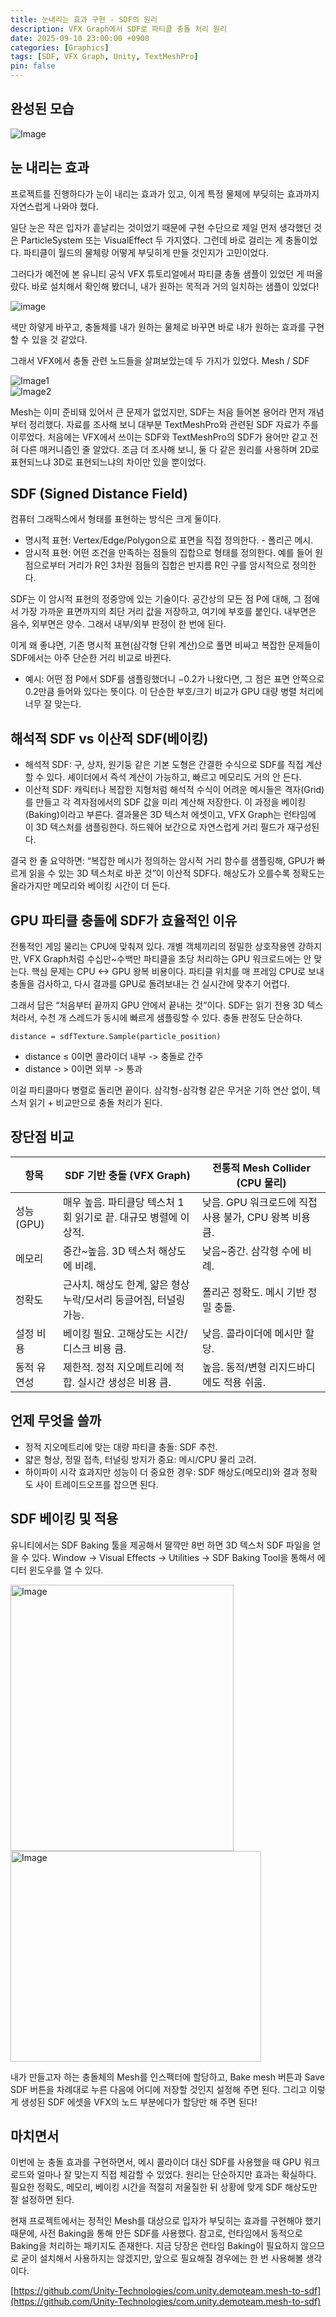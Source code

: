 ```yaml
---
title: 눈내리는 효과 구현 - SDF의 원리
description: VFX Graph에서 SDF로 파티클 충돌 처리 원리
date: 2025-09-10 23:00:00 +0900
categories: [Graphics]
tags: [SDF, VFX Graph, Unity, TextMeshPro]
pin: false
---
```


## 완성된 모습

![Image](https://github.com/user-attachments/assets/0edc317b-db5a-4453-97d2-2468ae8570d8)

## 눈 내리는 효과

프로젝트를 진행하다가 눈이 내리는 효과가 있고, 이게 특정 물체에 부딪히는 효과까지 자연스럽게 나와야 했다.

일단 눈은 작은 입자가 흩날리는 것이었기 때문에 구현 수단으로 제일 먼저 생각했던 것은 ParticleSystem 또는 VisualEffect 두 가지였다.
그런데 바로 걸리는 게 충돌이었다. 파티클이 월드의 물체랑 어떻게 부딪히게 만들 것인지가 고민이었다. 

그러다가 예전에 본 유니티 공식 VFX 튜토리얼에서 파티클 충돌 샘플이 있었던 게 떠올랐다. 바로 설치해서 확인해 봤더니, 내가 원하는 목적과 거의 일치하는 샘플이 있었다!

![image](https://github.com/user-attachments/assets/c4d4b6e2-a7ee-4d19-a3d2-5641792e3909)

색만 하얗게 바꾸고, 충돌체를 내가 원하는 물체로 바꾸면 바로 내가 원하는 효과를 구현할 수 있을 것 같았다.

그래서 VFX에서 충돌 관련 노드들을 살펴보았는데 두 가지가 있었다. Mesh / SDF

<img src="https://github.com/user-attachments/assets/0b7d6bb7-2497-4073-84aa-a1ae3fb299a5" alt="Image1">
<br>
<img src="https://github.com/user-attachments/assets/b8d691f0-56d6-4468-9159-cd55934f6e59" alt="Image2">

Mesh는 이미 준비돼 있어서 큰 문제가 없었지만, SDF는 처음 들어본 용어라 먼저 개념부터 정리했다.
자료를 조사해 보니 대부분 TextMeshPro와 관련된 SDF 자료가 주를 이루었다. 처음에는 VFX에서 쓰이는 SDF와 TextMeshPro의 SDF가 용어만 같고 전혀 다른 매커니즘인 줄 알았다. 조금 더 조사해 보니, 둘 다 같은 원리를 사용하며 2D로 표현되느냐 3D로 표현되느냐의 차이만 있을 뿐이었다.

## SDF (Signed Distance Field)

컴퓨터 그래픽스에서 형태를 표현하는 방식은 크게 둘이다.
- 명시적 표현: Vertex/Edge/Polygon으로 표면을 직접 정의한다. - 폴리곤 메시.
- 암시적 표현: 어떤 조건을 만족하는 점들의 집합으로 형태를 정의한다. 예를 들어 원점으로부터 거리가 R인 3차원 점들의 집합은 반지름 R인 구를 암시적으로 정의한다.

SDF는 이 암시적 표현의 정중앙에 있는 기술이다. 공간상의 모든 점 P에 대해, 그 점에서 가장 가까운 표면까지의 최단 거리 값을 저장하고, 여기에 부호를 붙인다. 내부면은 음수, 외부면은 양수. 그래서 내부/외부 판정이 한 번에 된다.

이게 왜 좋냐면, 기존 명시적 표현(삼각형 단위 계산)으로 풀면 비싸고 복잡한 문제들이 SDF에서는 아주 단순한 거리 비교로 바뀐다.

- 예시: 어떤 점 P에서 SDF를 샘플링했더니 −0.2가 나왔다면, 그 점은 표면 안쪽으로 0.2만큼 들어와 있다는 뜻이다. 이 단순한 부호/크기 비교가 GPU 대량 병렬 처리에 너무 잘 맞는다.

## 해석적 SDF vs 이산적 SDF(베이킹)

- 해석적 SDF: 구, 상자, 원기둥 같은 기본 도형은 간결한 수식으로 SDF를 직접 계산할 수 있다. 셰이더에서 즉석 계산이 가능하고, 빠르고 메모리도 거의 안 든다.
- 이산적 SDF: 캐릭터나 복잡한 지형처럼 해석적 수식이 어려운 메시들은 격자(Grid)를 만들고 각 격자점에서의 SDF 값을 미리 계산해 저장한다. 이 과정을 베이킹(Baking)이라고 부른다. 결과물은 3D 텍스처 에셋이고, VFX Graph는 런타임에 이 3D 텍스처를 샘플링한다. 하드웨어 보간으로 자연스럽게 거리 필드가 재구성된다.

결국 한 줄 요약하면: “복잡한 메시가 정의하는 암시적 거리 함수를 샘플링해, GPU가 빠르게 읽을 수 있는 3D 텍스처로 바꾼 것”이 이산적 SDF다. 해상도가 오를수록 정확도는 올라가지만 메모리와 베이킹 시간이 더 든다.

## GPU 파티클 충돌에 SDF가 효율적인 이유

전통적인 게임 물리는 CPU에 맞춰져 있다. 개별 객체끼리의 정밀한 상호작용엔 강하지만, VFX Graph처럼 수십만~수백만 파티클을 초당 처리하는 GPU 워크로드에는 안 맞는다. 핵심 문제는 CPU <-> GPU 왕복 비용이다. 파티클 위치를 매 프레임 CPU로 보내 충돌을 검사하고, 다시 결과를 GPU로 돌려보내는 건 실시간에 맞추기 어렵다.

그래서 답은 “처음부터 끝까지 GPU 안에서 끝내는 것”이다. SDF는 읽기 전용 3D 텍스처라서, 수천 개 스레드가 동시에 빠르게 샘플링할 수 있다. 충돌 판정도 단순하다.

```text
distance = sdfTexture.Sample(particle_position)
```

- distance ≤ 0이면 콜라이더 내부 -> 충돌로 간주
- distance > 0이면 외부 -> 통과

이걸 파티클마다 병렬로 돌리면 끝이다. 삼각형-삼각형 같은 무거운 기하 연산 없이, 텍스처 읽기 + 비교만으로 충돌 처리가 된다.

## 장단점 비교

| 항목 | SDF 기반 충돌 (VFX Graph) | 전통적 Mesh Collider (CPU 물리) |
|---|---|---|
| 성능 (GPU) | 매우 높음. 파티클당 텍스처 1회 읽기로 끝. 대규모 병렬에 이상적. | 낮음. GPU 워크로드에 직접 사용 불가, CPU 왕복 비용 큼. |
| 메모리 | 중간~높음. 3D 텍스처 해상도에 비례. | 낮음~중간. 삼각형 수에 비례. |
| 정확도 | 근사치. 해상도 한계, 얇은 형상 누락/모서리 둥글어짐, 터널링 가능. | 폴리곤 정확도. 메시 기반 정밀 충돌. |
| 설정 비용 | 베이킹 필요. 고해상도는 시간/디스크 비용 큼. | 낮음. 콜라이더에 메시만 할당. |
| 동적 유연성 | 제한적. 정적 지오메트리에 적합. 실시간 생성은 비용 큼. | 높음. 동적/변형 리지드바디에도 적용 쉬움. |

## 언제 무엇을 쓸까

- 정적 지오메트리에 맞는 대량 파티클 충돌: SDF 추천.
- 얇은 형상, 정밀 접촉, 터널링 방지가 중요: 메시/CPU 물리 고려.
- 하이파이 시각 효과지만 성능이 더 중요한 경우: SDF 해상도(메모리)와 결과 정확도 사이 트레이드오프를 잡으면 된다.

## SDF 베이킹 및 적용

유니티에서는 SDF Baking 툴을 제공해서 딸깍만 8번 하면 3D 텍스처 SDF 파일을 얻을 수 있다.
Window -> Visual Effects -> Utilities -> SDF Baking Tool을 통해서 에디터 윈도우를 열 수 있다.

<img width="357" height="426" alt="Image" src="https://github.com/user-attachments/assets/425210d5-85a0-4acf-94a0-22d8526716c9" />
<br>
<img width="401" height="337" alt="Image" src="https://github.com/user-attachments/assets/406a93dd-e6a0-4a05-8d2d-946b07943412" />

내가 만들고자 하는 충돌체의 Mesh를 인스펙터에 할당하고, Bake mesh 버튼과 Save SDF 버튼을 차례대로 누른 다음에 어디에 저장할 것인지 설정해 주면 된다. 그리고 이렇게 생성된 SDF 에셋을 VFX의 노드 부분에다가 할당만 해 주면 된다!

## 마치면서

이번에 눈 충돌 효과를 구현하면서, 메시 콜라이더 대신 SDF를 사용했을 때 GPU 워크로드와 얼마나 잘 맞는지 직접 체감할 수 있었다. 원리는 단순하지만 효과는 확실하다. 필요한 정확도, 메모리, 베이킹 시간을 적절히 저울질한 뒤 상황에 맞게 SDF 해상도만 잘 설정하면 된다.

현재 프로젝트에서는 정적인 Mesh를 대상으로 입자가 부딪히는 효과를 구현해야 했기 때문에, 사전 Baking을 통해 만든 SDF를 사용했다. 참고로, 런타임에서 동적으로 Baking을 처리하는 패키지도 존재한다.
지금 당장은 런타임 Baking이 필요하지 않으므로 굳이 설치해서 사용하지는 않겠지만, 앞으로 필요해질 경우에는 한 번 사용해볼 생각이다.

[https://github.com/Unity-Technologies/com.unity.demoteam.mesh-to-sdf](https://github.com/Unity-Technologies/com.unity.demoteam.mesh-to-sdf)
